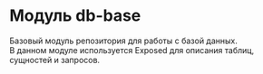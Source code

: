 # Модуль db-base
Базовый модуль репозитория для работы с базой данных.\
В данном модуле используется Exposed для описания таблиц, сущностей и запросов.
